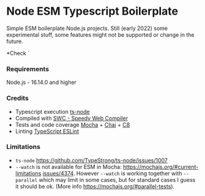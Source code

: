 # Node ESM Typescript Boilerplate

Simple ESM boilerplate  Node.js projects. Still (early 2022) some experimental stuff, some features might not be supported or change in the future. 

*Check `


### Requirements

Node.js - 16.14.0 and higher


### Credits
- Typescript execution [ts-node](https://typestrong.org/ts-node/)
- Compiled with [SWC - Speedy Web Compiler](https://swc.rs/)
- Tests and code coverage [Mocha](https://mochajs.org/) + [Chai](https://www.chaijs.com/) + [C8](https://github.com/bcoe/c8)
- Linting [TypeScript ESLint](https://typescript-eslint.io/)

### Limitations

- `ts-node` https://github.com/TypeStrong/ts-node/issues/1007
- `--watch` is not available for ESM in Mocha: https://mochajs.org/#current-limitations [issues/4374](https://github.com/mochajs/mocha/issues/4374). However `--watch` is working together with `--parallel` which may limit in some cases, but for standard cases I guess it should be ok.
(More info https://mochajs.org/#parallel-tests).
